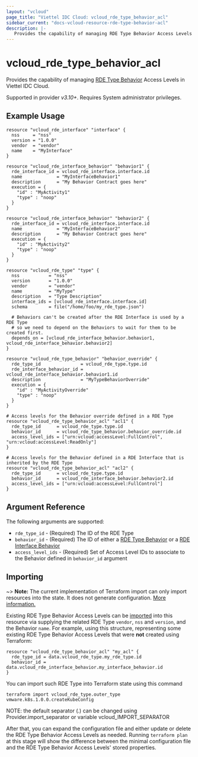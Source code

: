 ```yaml
---
layout: "vcloud"
page_title: "Viettel IDC Cloud: vcloud_rde_type_behavior_acl"
sidebar_current: "docs-vcloud-resource-rde-type-behavior-acl"
description: |-
   Provides the capability of managing RDE Type Behavior Access Levels in Viettel IDC Cloud.
---
```


# vcloud\_rde\_type\_behavior\_acl

Provides the capability of managing [RDE Type Behavior](/providers/vmware/vcloud/latest/docs/resources/rde_type_behavior) Access Levels
in Viettel IDC Cloud.

Supported in provider *v3.10+*. Requires System administrator privileges.

## Example Usage

```hcl
resource "vcloud_rde_interface" "interface" {
  nss     = "nss"
  version = "1.0.0"
  vendor  = "vendor"
  name    = "MyInterface"
}

resource "vcloud_rde_interface_behavior" "behavior1" {
  rde_interface_id = vcloud_rde_interface.interface.id
  name             = "MyInterfaceBehavior1"
  description      = "My Behavior Contract goes here"
  execution = {
    "id" : "MyActivity1"
    "type" : "noop"
  }
}

resource "vcloud_rde_interface_behavior" "behavior2" {
  rde_interface_id = vcloud_rde_interface.interface.id
  name             = "MyInterfaceBehavior2"
  description      = "My Behavior Contract goes here"
  execution = {
    "id" : "MyActivity2"
    "type" : "noop"
  }
}

resource "vcloud_rde_type" "type" {
  nss           = "nss"
  version       = "1.0.0"
  vendor        = "vendor"
  name          = "MyType"
  description   = "Type Description"
  interface_ids = [vcloud_rde_interface.interface.id]
  schema        = file("/home/foo/my_rde_type.json")

  # Behaviors can't be created after the RDE Interface is used by a RDE Type
  # so we need to depend on the Behaviors to wait for them to be created first.
  depends_on = [vcloud_rde_interface_behavior.behavior1, vcloud_rde_interface_behavior.behavior2]
}

resource "vcloud_rde_type_behavior" "behavior_override" {
  rde_type_id               = vcloud_rde_type.type.id
  rde_interface_behavior_id = vcloud_rde_interface_behavior.behavior1.id
  description               = "MyTypeBehaviorOverride"
  execution = {
    "id" : "MyActivityOverride"
    "type" : "noop"
  }
}

# Access levels for the Behavior override defined in a RDE Type
resource "vcloud_rde_type_behavior_acl" "acl1" {
  rde_type_id      = vcloud_rde_type.type.id
  behavior_id      = vcloud_rde_type_behavior.behavior_override.id
  access_level_ids = ["urn:vcloud:accessLevel:FullControl", "urn:vcloud:accessLevel:ReadOnly"]
}

# Access levels for the Behavior defined in a RDE Interface that is inherited by the RDE Type
resource "vcloud_rde_type_behavior_acl" "acl2" {
  rde_type_id      = vcloud_rde_type.type.id
  behavior_id      = vcloud_rde_interface_behavior.behavior2.id
  access_level_ids = ["urn:vcloud:accessLevel:FullControl"]
}
```

## Argument Reference

The following arguments are supported:

* `rde_type_id` - (Required) The ID of the RDE Type
* `behavior_id` - (Required) The ID of either a [RDE Type Behavior](/providers/vmware/vcloud/latest/docs/resources/rde_type_behavior)
  or a [RDE Interface Behavior](/providers/vmware/vcloud/latest/docs/resources/rde_interface_behavior)
* `access_level_ids` - (Required) Set of Access Level IDs to associate to the Behavior defined in `behavior_id` argument

## Importing

~> **Note:** The current implementation of Terraform import can only import resources into the state. It does not generate
configuration. [More information.][docs-import]

Existing RDE Type Behavior Access Levels can be [imported][docs-import] into this resource via supplying the related RDE Type `vendor`, `nss` and `version`, and
the Behavior `name`.
For example, using this structure, representing some existing RDE Type Behavior Access Levels that were **not** created using Terraform:

```hcl
resource "vcloud_rde_type_behavior_acl" "my_acl" {
  rde_type_id = data.vcloud_rde_type.my_rde_type.id
  behavior_id = data.vcloud_rde_interface_behavior.my_interface_behavior.id
}
```

You can import such RDE Type into Terraform state using this command

```
terraform import vcloud_rde_type.outer_type vmware.k8s.1.0.0.createKubeConfig
```

NOTE: the default separator (.) can be changed using Provider.import_separator or variable vcloud_IMPORT_SEPARATOR

[docs-import]:https://www.terraform.io/docs/import/

After that, you can expand the configuration file and either update or delete the RDE Type Behavior Access Levels as needed. Running `terraform plan`
at this stage will show the difference between the minimal configuration file and the RDE Type Behavior Access Levels' stored properties.
